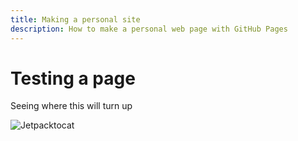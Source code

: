 ```yaml
---
title: Making a personal site
description: How to make a personal web page with GitHub Pages
---
```


# Testing a page
Seeing where this will turn up

![Jetpacktocat](https://octodex.github.com/images/jetpacktocat.png)

